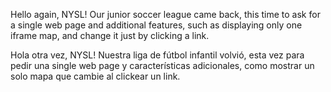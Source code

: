 Hello again, NYSL! Our junior soccer league came back, this time to ask for a single web page and additional features, such as displaying only one iframe map, and change it just by clicking a link.

Hola otra vez, NYSL! Nuestra liga de fútbol infantil volvió, esta vez para pedir una single web page y características adicionales, como mostrar un solo mapa que cambie al clickear un link.